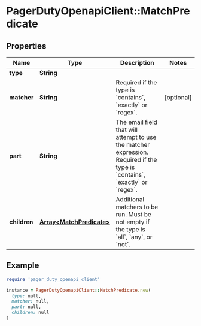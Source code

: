 # PagerDutyOpenapiClient::MatchPredicate

## Properties

| Name | Type | Description | Notes |
| ---- | ---- | ----------- | ----- |
| **type** | **String** |  |  |
| **matcher** | **String** | Required if the type is &#x60;contains&#x60;, &#x60;exactly&#x60; or &#x60;regex&#x60;. | [optional] |
| **part** | **String** | The email field that will attempt to use the matcher expression. Required if the type is &#x60;contains&#x60;, &#x60;exactly&#x60; or &#x60;regex&#x60;. |  |
| **children** | [**Array&lt;MatchPredicate&gt;**](MatchPredicate.md) | Additional matchers to be run. Must be not empty if the type is &#x60;all&#x60;, &#x60;any&#x60;, or &#x60;not&#x60;. |  |

## Example

```ruby
require 'pager_duty_openapi_client'

instance = PagerDutyOpenapiClient::MatchPredicate.new(
  type: null,
  matcher: null,
  part: null,
  children: null
)
```

